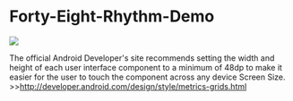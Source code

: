 Forty-Eight-Rhythm-Demo
=======================


![](http://cache.itsagadget.com/uploads/2012/01/Android-Logo.jpg)

The official Android Developer's site recommends setting the width and height of each user interface component to a minimum of 48dp to make it easier for the user to touch the component across any device Screen Size. >>http://developer.android.com/design/style/metrics-grids.html
